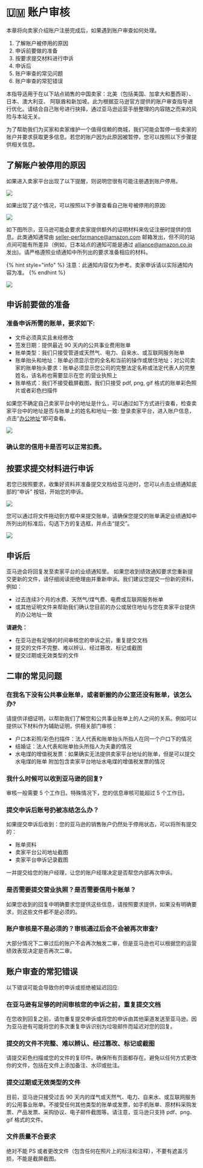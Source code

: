 # 🇺🇲 账户审核

本章将向卖家介绍账户注册完成后，如果遇到账户审查如何处理。

1. 了解账户被停用的原因
2. 申诉前要做的准备
3. 按要求提交材料进行申诉
4. 申诉后
5. 账户审查的常见问题
6. 账户审查的常犯错误

本指导适用于在以下站点销售的中国卖家：北美（包括美国、加拿大和墨西哥）、日本、澳大利亚、 阿联酋和新加坡。此为根据亚马逊官方提供的账户审查指导进行优化。请结合自己账号进行抉择，通过亚马逊运营手册整理的内容随之而来的风险与本站无关。

为了帮助我们为买家和卖家维护一个值得信赖的商城，我们可能会暂停一些卖家的账户并要求获取更多信息。若您的账户因为此原因被暂停，您可以按照以下步骤提供相关信息。

## 了解账户被停用的原因

如果进入卖家平台出现了以下提醒，则说明您很有可能注册遇到账户停用。

![](https://pic.emmhome.com/2021/12/19/bb5e3906719bd.png)

如果出现了这个情况，可以按照以下步骤查看自己账号被停用的原因:

![](https://pic.emmhome.com/2021/12/19/17d0c525027be.png)

如下图所示，亚马逊可能会要求卖家提供额外的证明材料来佐证注册时提供的信息。此类通知通常由 seller-performance@amazon.com 邮箱发出，但不同的站点间可能有所差异（例如，日本站点的通知可能是通过 alliance@amazon.co.jp 发出)。请严格遵照业绩通知中所列出的要求准备相应的材料。

{% hint style="info" %}
注意：此通知内容仅为参考。卖家申诉请以实际通知内容为准。
{% endhint %}

![](https://pic.emmhome.com/2021/12/19/c5eff7216e67c.png)

## 申诉前要做的准备

### 准备申诉所需的账单，要求如下:

* 文件必须真实且未经修改
* 签发日期：提供最近 90 天内的公共事业费用账单
* 账单类型：我们只接受管道或天然气、电力、自来水、或互联网服务账单
* 账单抬头和地址：账单必须显示您的全名和当前的操作或居住地址；对公司卖家的账单抬头要求：账单必须显示您公司的完整法定名称或法定代表人的完整姓名，该名称也需要显示在您 的营业执照上
* 账单格式：我们不接受截屏截图，我们只接受 pdf, png, gif 格式的账单彩色照片或者彩色扫描件

如果您不确定自己卖家平台中的地址是什么，可以通过如下方式进行查看，检查卖家平台中的地址是否与账单上的姓名和地址一致: 登录卖家平台，进入账户信息，点击“[办公地址](https://sellercentral.amazon.com/hz/sc/account-information)”即可查看。

![](https://pic.emmhome.com/2021/12/19/03e2e816573bf.png)

### 确认您的信用卡是否可以正常扣费。

## 按要求提交材料进行申诉

若您已按照要求，收集好资料并准备提交文档给亚马逊时，您可以点击业绩通知底部的“申诉” 按钮，开始您的申诉。

![](https://pic.emmhome.com/2021/12/19/b6d2a83830b61.png)

您可以通过将文件拖动到方框中来提交账单，请确保您提交的账单满足业绩通知中所列出的标准后，勾选下方的复选框，并点击“提交”。

![](https://pic.emmhome.com/2021/12/19/7c427e37376c1.png)

## 申诉后

亚马逊会将回复发至卖家平台的业绩通知里。 如果您收到绩效通知要求您重新提交更新的文件，请仔细阅读拒绝理由并重新申诉。我们建议您提交一份新的资料，例如：

* 过去连续3个月的水费、天然气/煤气费、电费或互联网服务帐单
* 或其他证明文件来帮助我们确认您目前的办公或居住地址与您在卖家平台提供的办公地址一致

**请避免：**

* 在亚马逊有足够的时间审核您的申诉之前，重复提交文档
* 提交的文件不完整、难以辨认、经过篡改、标记或截图
* 提交过期或无效类型的文件

## 二审的常见问题

### 在我名下没有公共事业账单，或者新搬的办公室还没有账单，该怎么办?

请提供详细证明，以帮助我们了解您和公共事业账单上的人之间的关系。例如可以提供以下材料作为辅助证明，供相关部门审核：

* 户口本彩照/彩色扫描件：法人代表和账单抬头所指人在同一个户口下的情况
* 结婚证：法人代表和账单抬头所指人为夫妻的情况
* 水电煤的增值税发票：如果确实无法提供卖家平台地址的账单，但是可以提交水电煤的账单 附加包含卖家平台地址水电煤的增值税发票的情况

### 我什么时候可以收到亚马逊的回复?

审核一般需要 5 个工作日。特殊情况下，您的信息审核可能超过 5 个工作日。

### 提交申诉后账号扔被冻结怎么办？

如果提交申诉后收到：您的亚马逊的销售账户仍然处于停用状态，可以将所有提交的：

* 账单资料
* 卖家平台公司地址截图
* 卖家平台申诉记录截图

一并提交给您的账户经理，让您的账户经理决定是否帮您内部再次申诉。

### 是否需要提交营业执照？是否需要信用卡账单？

如果您收到的回复中明确要求您提供这些信息，请按照要求提供，如果没有明确要求，则这些文件都不是必须的。

### 账户审核是不是必须的？审核通过后会不会被再次审查?

大部分情况下二审过后的账户不会再次触发二审，但是亚马逊也可以根据您的运营绩效表现决定是否再次二审。

## 账户审查的常犯错误

以下错误可能会导致你的申诉或拒绝被延迟回应:

### 在亚马逊有足够的时间审核您的申诉之前，重复提交文档

在您收到回复之前，请勿重复提交申诉或将您的申诉由其他渠道发送至亚马逊。因为亚马逊有可能将您的多次重复申诉识别为垃圾邮件而延迟对您的回复。

### 提交的文件不完整、难以辨认、经过篡改、标记或截图

请提交彩色扫描或您的文件的复印件。确保所有页面都存在。避免以任何方式更改你的文件，包括在文件上添加备注、水印或批注。

### 提交过期或无效类型的文件

目前，亚马逊只接受过去 90 天内的煤气或天然气、电力、自来水、或互联网服务的公用事业账单。不接受任何其他类型的账单或发票，如手机账单、原材料采购发票、产品发票、采购协议、电子邮件截图等。请注意，亚马逊只支持 pdf、png、gif 格式的文件。

### 文件质量不合要求

绝对不能 PS 或者更改文件（包含任何在照片上的标注和注释），不要有遮盖污损，不能是截屏截图。
